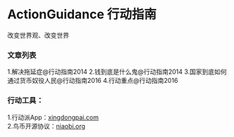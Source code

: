 # ActionGuidance 行动指南
改变世界观、改变世界

### 文章列表
1.解决拖延症@行动指南2014
2.钱到底是什么鬼@行动指南2014
3.国家到底如何通过货币奴役人民@行动指南2016
4.行动重点@行动指南2016

### 行动工具：  
1.行动派App：[xingdongpai.com](http://xingdongpai.com)  
2.鸟币开源协议：[niaobi.org](http://xingdongpai.com)  